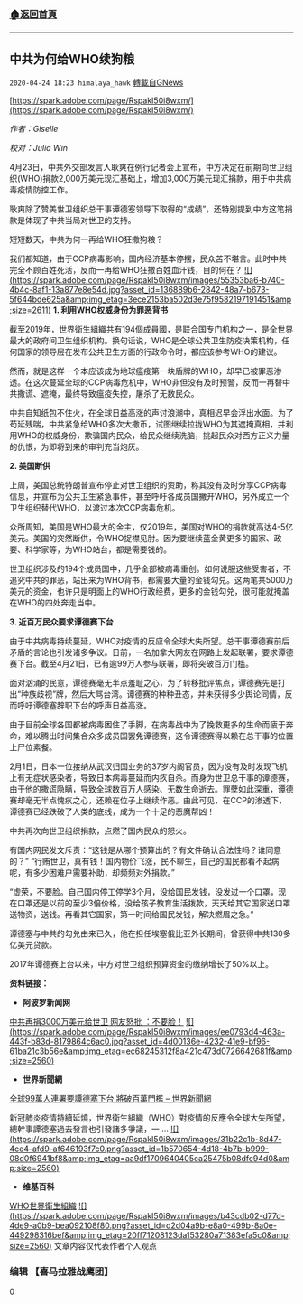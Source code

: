 ###  [:house:返回首頁](https://github.com/ourhimalayas/txt)
---

## 中共为何给WHO续狗粮
`2020-04-24 18:23 himalaya_hawk` [轉載自GNews](https://gnews.org/zh-hant/183758/)

[https://spark.adobe.com/page/RspakI50i8wxm/](https://spark.adobe.com/page/RspakI50i8wxm/)

*作者：Giselle*

*校对：Julia Win*

4月23日，中共外交部发言人耿爽在例行记者会上宣布，中方决定在前期向世卫组织(WHO)捐款2,000万美元现汇基础上，增加3,000万美元现汇捐款，用于中共病毒疫情防控工作。

耿爽除了赞美世卫组织总干事谭德塞领导下取得的“成绩”，还特别提到中方这笔捐款是体现了中共当局对世卫的支持。

短短数天，中共为何一再给WHO狂撒狗粮？

我们都知道，由于CCP病毒影响，国内经济基本停摆，民众苦不堪言。此时中共完全不顾百姓死活，反而一再给WHO狂撒百姓血汗钱，目的何在？
[!\[\](https://spark.adobe.com/page/RspakI50i8wxm/images/55353ba6-b740-4b4c-8af1-13a877e8e54d.jpg?asset_id=136889b6-2842-48a7-b673-5f644bde625a&amp;img_etag=3ece2153ba502d3e75f9582197191451&amp;size=2611)](https://spark.adobe.com/page/RspakI50i8wxm/images/55353ba6-b740-4b4c-8af1-13a877e8e54d.jpg?asset_id=136889b6-2842-48a7-b673-5f644bde625a&amp;img_etag=3ece2153ba502d3e75f9582197191451&amp;size=1024)
**1. 利用WHO权威身份为罪恶背书**

截至2019年，世界衛生組織共有194個成員國，是联合国专门机构之一，是全世界最大的政府间卫生组织机构。换句话说，WHO是全球公共卫生防疫决策机构，任何国家的领导层在发布公共卫生方面的行政命令时，都应该参考WHO的建议。

然而，就是这样一个本应该成为地球瘟疫第一块盾牌的WHO，却早已被罪恶渗透。在这次蔓延全球的CCP病毒危机中，WHO非但没有及时预警，反而一再替中共撒谎、遮掩，最终导致瘟疫失控，屠杀了无数民众。

中共自知纸包不住火，在全球日益高涨的声讨浪潮中，真相迟早会浮出水面。为了苟延残喘，中共紧急给WHO多次大撒币，试图继续拉拢WHO为其遮掩真相，并利用WHO的权威身份，欺骗国内民众，给民众继续洗脑，挑起民众对西方正义力量的仇恨，为即将到来的审判充当炮灰。

**2. 美国断供**

上周，美国总统特朗普宣布停止对世卫组织的资助，称其没有及时分享CCP病毒信息，并宣布为公共卫生紧急事件，甚至呼吁各成员国撇开WHO，另外成立一个卫生组织替代WHO，以渡过本次CCP病毒危机。

众所周知，美国是WHO最大的金主，仅2019年，美国对WHO的捐款就高达4-5亿美元。美国的突然断供，令WHO捉襟见肘。因为要继续蓝金黄更多的国家、政要、科学家等，为WHO站台，都是需要钱的。

世卫组织涉及的194个成员国中，几乎全部被病毒重创。如何说服这些受害者，不追究中共的罪恶，站出来为WHO背书，都需要大量的金钱勾兑。这两笔共5000万美元的资金，也许只是明面上的WHO行政经费，更多的金钱勾兑，很可能就掩盖在WHO的四处奔走当中。

**3. 近百万民众要求谭德赛下台**

由于中共病毒持续蔓延，WHO对疫情的反应令全球大失所望。总干事谭德赛前后矛盾的言论也引发诸多争议。日前，一名加拿大网友在网路上发起联署，要求谭德赛下台。截至4月21日，已有逾99万人参与联署，即将突破百万门槛。

面对汹涌的民意，谭德赛毫无半点羞耻之心，为了转移批评焦点，谭德赛先是打出“种族歧视”牌，然后大骂台湾。谭德赛的种种丑态，并未获得多少舆论同情，反而呼吁谭德塞辞职下台的呼声日益高涨。

由于目前全球各国都被病毒困住了手脚，在病毒战中为了挽救更多的生命而疲于奔命，难以腾出时间集合众多成员国罢免谭德赛，这令谭德赛得以赖在总干事的位置上尸位素餐。

2月1日，日本一位接纳从武汉归国业务的37岁内阁官员，因为没有及时发现飞机上有无症状感染者，导致日本病毒蔓延而内疚自杀。而身为世卫总干事的谭德赛，由于他的撒谎隐瞒，导致全球数百万人感染、无数生命逝去。罪孽如此深重，谭德赛却毫无半点愧疚之心，还赖在位子上继续作恶。由此可见，在CCP的渗透下，谭德赛已经跌破了人类的底线，成为一个十足的恶魔帮凶！

中共再次向世卫组织捐款，点燃了国内民众的怒火。

有国内网民发文斥责：“这钱是从哪个预算出的？有文件确认合法性吗？谁同意的？” “行贿世卫，真有钱！国内物价飞涨，民不聊生，自己的国民都看不起病呢，有多少困难户需要补助，却频频对外捐款。”

“虚荣，不要脸。自己国内停工停学3个月，没给国民发钱，没发过一个口罩，现在口罩还是以前的至少3倍价格，没给孩子教育生活拨款，天天给其它国家送口罩送物资，送钱。再看其它国家，第一时间给国民发钱，解决燃眉之急。”

谭德塞与中共的勾兑由来已久，他在担任埃塞俄比亚外长期间，曾获得中共130多亿美元贷款。

2017年谭德赛上台以来，中方对世卫组织预算资金的缴纳增长了50%以上。

**资料链接：**

- **阿波罗新闻网**


[中共再捐3000万美元给世卫 网友怒批 ：不要脸！](https://www.aboluowang.com/2020/0424/1441330.html)
[!\[\](https://spark.adobe.com/page/RspakI50i8wxm/images/ee0793d4-463a-443f-b83d-8179864c6ac0.jpg?asset_id=4d00136e-4232-41e9-bf96-61ba21c3b56e&amp;img_etag=ec68245312f8a421c473d0726642681f&amp;size=2560)](https://spark.adobe.com/page/RspakI50i8wxm/images/ee0793d4-463a-443f-b83d-8179864c6ac0.jpg?asset_id=4d00136e-4232-41e9-bf96-61ba21c3b56e&amp;img_etag=ec68245312f8a421c473d0726642681f&amp;size=1024)
- **世界新聞網**


[全球99萬人連署要譚德塞下台 將破百萬門檻 – 世界新聞網](https://www.worldjournal.com/6901517/article-%E5%85%A8%E7%90%8398%E8%90%AC%E4%BA%BA%E9%80%A3%E7%BD%B2%E8%A6%81%E8%AD%9A%E5%BE%B7%E5%A1%9E%E4%B8%8B%E5%8F%B0-%E5%B0%87%E7%A0%B4%E7%99%BE%E8%90%AC%E9%96%80%E6%AA%BB/)

新冠肺炎疫情持續延燒，世界衛生組織（WHO）對疫情的反應令全球大失所望，總幹事譚德塞過去發言也引發諸多爭議，一 …
[!\[\](https://spark.adobe.com/page/RspakI50i8wxm/images/31b22c1b-8d47-4ce4-afd9-af646193f7c0.png?asset_id=1b570654-4d18-4b7b-b999-08d0f6941bf8&amp;img_etag=aa9df1709640405ca25475b08dfc94d0&amp;size=2560)](https://spark.adobe.com/page/RspakI50i8wxm/images/31b22c1b-8d47-4ce4-afd9-af646193f7c0.png?asset_id=1b570654-4d18-4b7b-b999-08d0f6941bf8&amp;img_etag=aa9df1709640405ca25475b08dfc94d0&amp;size=1024)
- **维基百科**


[WHO世界衛生組織](https://zh.wikipedia.org/wiki/%E4%B8%96%E7%95%8C%E5%8D%AB%E7%94%9F%E7%BB%84%E7%BB%87)
[!\[\](https://spark.adobe.com/page/RspakI50i8wxm/images/b43cdb02-d77d-4de9-a0b9-bea092108f80.png?asset_id=d2d04a9b-e8a0-499b-8a0e-449298316bef&amp;img_etag=20ff71208123da153280a71383efa5c0&amp;size=2560)](https://spark.adobe.com/page/RspakI50i8wxm/images/b43cdb02-d77d-4de9-a0b9-bea092108f80.png?asset_id=d2d04a9b-e8a0-499b-8a0e-449298316bef&amp;img_etag=20ff71208123da153280a71383efa5c0&amp;size=1024)
文章内容仅代表作者个人观点

### **编辑 【喜马拉雅战鹰团】**

0
